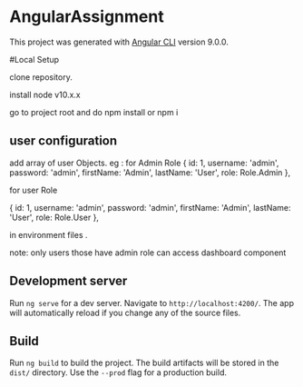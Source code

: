 # AngularAssignment

This project was generated with [Angular CLI](https://github.com/angular/angular-cli) version 9.0.0.

#Local Setup

clone repository.

install node v10.x.x

go to project root and do npm install or npm i

## user configuration

add array of user Objects.
eg :
for Admin Role
{ id: 1, username: 'admin', password: 'admin', firstName: 'Admin', lastName: 'User', role: Role.Admin },

for user Role

{ id: 1, username: 'admin', password: 'admin', firstName: 'Admin', lastName: 'User', role: Role.User },

in environment files .

note: only users those have admin role can access dashboard component


## Development server

Run `ng serve` for a dev server. Navigate to `http://localhost:4200/`. The app will automatically reload if you change any of the source files.


## Build

Run `ng build` to build the project. The build artifacts will be stored in the `dist/` directory. Use the `--prod` flag for a production build.